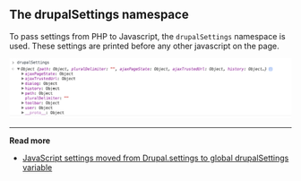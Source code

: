 ## The drupalSettings namespace

To pass settings from PHP to Javascript, the `drupalSettings` namespace is used. These settings are printed before any other javascript on the page.

![drupalSettings](../img/drupalSettings.png)

----

**Read more**

* [JavaScript settings moved from Drupal.settings to global drupalSettings variable](https://www.drupal.org/node/1793334)

